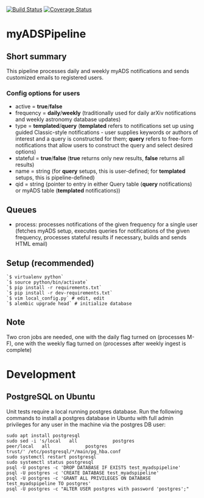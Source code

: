 [![Build Status](https://travis-ci.org/adsabs/myADSPipeline.svg)](https://travis-ci.org/adsabs/myADSPipeline)
[![Coverage Status](https://coveralls.io/repos/adsabs/myADSPipeline/badge.svg)](https://coveralls.io/r/adsabs/myADSPipeline)

# myADSPipeline

## Short summary

This pipeline processes daily and weekly myADS notifications and sends customized emails to registered users.

### Config options for users
* active = **true**/**false**
* frequency = **daily**/**weekly** (traditionally used for daily arXiv notifications and weekly astronomy database updates)
* type = **templated**/**query** (**templated** refers to notifications set up using guided Classic-style notifications -
user supplies keywords or authors of interest and a query is constructed for them; **query** refers to free-form
notifications that allow users to construct the query and select desired options)
* stateful = **true**/**false** (**true** returns only new results, **false** returns all results)
* name = string (for **query** setups, this is user-defined; for **templated** setups, this is pipeline-defined)
* qid = string (pointer to entry in either Query table (**query** notifications) or myADS table (**templated** notifications))

## Queues
* process: processes notifications of the given frequency for a single user (fetches myADS setup, executes queries for notifications
of the given frequency, processes stateful results if necessary, builds and sends HTML email)

## Setup (recommended)

    `$ virtualenv python`
    `$ source python/bin/activate`
    `$ pip install -r requirements.txt`
    `$ pip install -r dev-requirements.txt`
    `$ vim local_config.py` # edit, edit
    `$ alembic upgrade head` # initialize database

## Note
Two cron jobs are needed, one with the daily flag turned on (processes M-F), one with the weekly flag turned on (processes after weekly ingest is complete)


# Development
 
## PostgreSQL on Ubuntu

Unit tests require a local running postgres database. Run the following commands to install a postgres database in Ubuntu with full admin privileges for any user in the machine via the postgres DB user:

```
sudo apt install postgresql
sudo sed -i 's/local   all             postgres                                peer/local   all             postgres                                trust/' /etc/postgresql/*/main/pg_hba.conf
sudo systemctl restart postgresql
sudo systemctl status postgresql
psql -U postgres -c 'DROP DATABASE IF EXISTS test_myadspipeline'
psql -U postgres -c 'CREATE DATABASE test_myadspipeline'
psql -U postgres -c 'GRANT ALL PRIVILEGES ON DATABASE test_myadspipeline TO postgres'
psql -U postgres -c "ALTER USER postgres with password 'postgres';"
```


